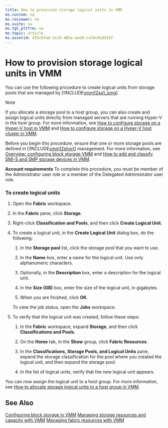 ```yaml
---
title: How to provision storage logical units in VMM
ms.custom: na
ms.reviewer: na
ms.suite: na
ms.tgt_pltfrm: na
ms.topic: article
ms.assetid: 435cbfad-3cc6-465a-aee9-ca78c02d525f
---
```

# How to provision storage logical units in VMM
You can use the following procedure to create logical units from storage pools that are managed by [!INCLUDE[vmm12sp1_long](../Token/vmm12sp1_long_md.md)].

> [!NOTE]
> If you allocate a storage pool to a host group, you can also create and assign logical units directly from managed servers that are running Hyper\-V in the host group. For more information, see [How to configure storage on a Hyper-V host in VMM](../Topic/How-to-configure-storage-on-a-Hyper-V-host-in-VMM.md) and [How to configure storage on a Hyper-V host cluster in VMM](../Topic/How-to-configure-storage-on-a-Hyper-V-host-cluster-in-VMM.md).

Before you begin this procedure, ensure that one or more storage pools are defined in [!INCLUDE[vmm12short](../Token/vmm12short_md.md)] management. For more information, see [Overview: configuring block storage VMM](../Topic/Overview--configuring-block-storage-VMM.md) and [How to add and classify SMI-S and SMP storage devices in VMM](../Topic/How-to-add-and-classify-SMI-S-and-SMP-storage-devices-in-VMM.md).

**Account requirements** To complete this procedure, you must be member of the Administrator user role or a member of the Delegated Administrator user role.

### To create logical units

1.  Open the **Fabric** workspace.

2.  In the **Fabric** pane, click **Storage**.

3.  Right\-click **Classification and Pools**, and then click **Create Logical Unit**.

4.  To create a logical unit, in the **Create Logical Unit** dialog box, do the following:

    1.  In the **Storage pool** list, click the storage pool that you want to use.

    2.  In the **Name** box, enter a name for the logical unit. Use only alphanumeric characters.

    3.  Optionally, in the **Description** box, enter a description for the logical unit.

    4.  In the **Size \(GB\)** box, enter the size of the logical unit, in gigabytes.

    5.  When you are finished, click **OK**.

    To view the job status, open the **Jobs** workspace.

5.  To verify that the logical unit was created, follow these steps:

    1.  In the **Fabric** workspace, expand **Storage**, and then click **Classifications and Pools**.

    2.  On the **Home** tab, in the **Show** group, click **Fabric Resources**.

    3.  In the **Classifications, Storage Pools, and Logical Units** pane, expand the storage classification for the pool where you created the logical unit, and then expand the storage pool.

    4.  In the list of logical units, verify that the new logical unit appears.

You can now assign the logical unit to a host group. For more information, see [How to allocate storage logical units to a host group in VMM](../Topic/How-to-allocate-storage-logical-units-to-a-host-group-in-VMM.md).

## See Also
[Configuring block storage in VMM](../Topic/Configuring-block-storage-in-VMM.md)
[Managing storage resources and capacity with VMM](../Topic/Managing-storage-resources-and-capacity-with-VMM.md)
[Managing fabric resources with VMM](../Topic/Managing-fabric-resources-with-VMM.md)

